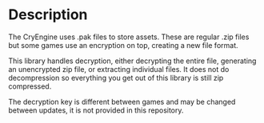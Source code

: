 # Description

The CryEngine uses .pak files to store assets. These are regular .zip files but some games use an encryption on top, creating
a new file format.

This library handles decryption, either decrypting the entire file, generating an unencrypted zip file, or extracting individual files.
It does not do decompression so everything you get out of this library is still zip compressed.

The decryption key is different between games and may be changed between updates, it is not provided in this repository.
